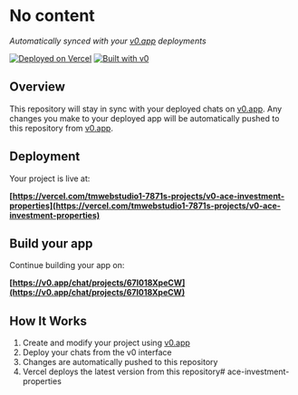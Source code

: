 # No content

*Automatically synced with your [v0.app](https://v0.app) deployments*

[![Deployed on Vercel](https://img.shields.io/badge/Deployed%20on-Vercel-black?style=for-the-badge&logo=vercel)](https://vercel.com/tmwebstudio1-7871s-projects/v0-ace-investment-properties)
[![Built with v0](https://img.shields.io/badge/Built%20with-v0.app-black?style=for-the-badge)](https://v0.app/chat/projects/67l018XpeCW)

## Overview

This repository will stay in sync with your deployed chats on [v0.app](https://v0.app).
Any changes you make to your deployed app will be automatically pushed to this repository from [v0.app](https://v0.app).

## Deployment

Your project is live at:

**[https://vercel.com/tmwebstudio1-7871s-projects/v0-ace-investment-properties](https://vercel.com/tmwebstudio1-7871s-projects/v0-ace-investment-properties)**

## Build your app

Continue building your app on:

**[https://v0.app/chat/projects/67l018XpeCW](https://v0.app/chat/projects/67l018XpeCW)**

## How It Works

1. Create and modify your project using [v0.app](https://v0.app)
2. Deploy your chats from the v0 interface
3. Changes are automatically pushed to this repository
4. Vercel deploys the latest version from this repository# ace-investment-properties
